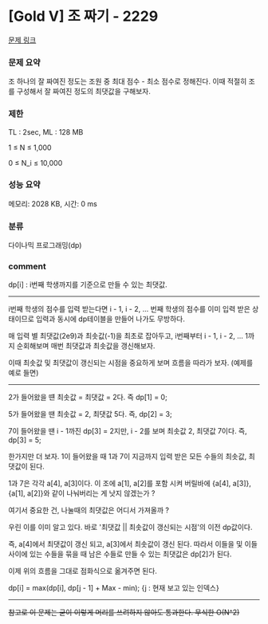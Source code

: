
# [Gold V] 조 짜기 - 2229

[문제 링크](https://www.acmicpc.net/problem/2229)

### 문제 요약

<p> 조 하나의 잘 짜여진 정도는 조원 중 최대 점수 - 최소 점수로 정해진다. 이때 적절히 조를 구성해서 잘 짜여진 정도의 최댓값을 구해보자. </p>

### 제한

TL : 2sec, ML : 128 MB

1 ≤ N ≤ 1,000

0 ≤ N_i ≤ 10,000

### 성능 요약

메모리: 2028 KB, 시간: 0 ms

### 분류

다이나믹 프로그래밍(dp)

### comment

dp[i] : i번째 학생까지를 기준으로 만들 수 있는 최댓값.

-----------------------------------------------------------------------------------------------------------------------------------------------------------------------

i번째 학생의 점수를 입력 받는다면 i - 1, i - 2, ... 번째 학생의 점수를 이미 입력 받은 상태이므로 입력과 동시에 dp테이블을 만들어 나가도 무방하다.

매 입력 별 최댓값(2e9)과 최솟값(-1)을 최초로 잡아두고, i번째부터 i - 1, i - 2, ... 1까지 순회해보며 매번 최댓값과 최솟값을 갱신해보자.

이때 최솟값 및 최댓값이 갱신되는 시점을 중요하게 보며 흐름을 따라가 보자. (예제를 예로 들면)

-----------------------------------------------------------------------------------------------------------------------------------------------------------------------

2가 들어왔을 떈 최솟값 = 최댓값 = 2다. 즉 dp[1] = 0;

5가 들어왔을 땐 최솟값 = 2, 최댓값 5다. 즉, dp[2] = 3;

7이 들어왔을 땐 i - 1까진 dp[3] = 2지만, i - 2를 보며 최솟값 2, 최댓값 7이다. 즉, dp[3] = 5;

한가지만 더 보자. 1이 들어왔을 때 1과 7이 지금까지 입력 받은 모든 수들의 최솟값, 최댓값이 된다.

1과 7은 각각 a[4], a[3]이다. 이 조에 a[1], a[2]를 포함 시켜 버릴바에 {a[4], a[3]}, {a[1], a[2]}와 같이 나눠버리는 게 낫지 않겠는가 ?

여기서 중요한 건, 나눌때의 최댓값은 어디서 가져올까 ?

우린 이를 이미 알고 있다. 바로 '최댓값 || 최솟값이 갱신되는 시점'의 이전 dp값이다.

즉, a[4]에서 최댓값이 갱신 되고, a[3]에서 최솟값이 갱신 된다. 따라서 이들을 및 이들 사이에 있는 수들을 묶을 때 남은 수들로 만들 수 있는 최댓값은 dp[2]가 된다.

이제 위의 흐름을 그대로 점화식으로 옮겨주면 된다.

dp[i] = max(dp[i], dp[j - 1] + Max - min); {j : 현재 보고 있는 인덱스}

-----------------------------------------------------------------------------------------------------------------------------------------------------------------------

<del> 참고로 이 문제는 굳이 이렇게 머리를 쓰려하지 않아도 통과한다. 무식한 O(N^2) </del>
